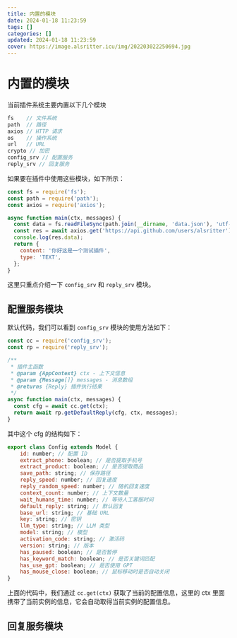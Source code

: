 ```yaml
---
title: 内置的模块
date: 2024-01-18 11:23:59
tags: []
categories: []
updated: 2024-01-18 11:23:59
cover: https://image.alsritter.icu/img/202203022250694.jpg
---
```


# 内置的模块
当前插件系统主要内置以下几个模块

```js
fs    // 文件系统
path  // 路径
axios // HTTP 请求
os    // 操作系统
url   // URL
crypto // 加密
config_srv // 配置服务
reply_srv // 回复服务
```

如果要在插件中使用这些模块，如下所示：

```js
const fs = require('fs');
const path = require('path');
const axios = require('axios');

async function main(ctx, messages) {
  const data = fs.readFileSync(path.join(__dirname, 'data.json'), 'utf-8');
  const res = await axios.get('https://api.github.com/users/alsritter');
  console.log(res.data);
  return {
    content: '你好这是一个测试插件',
    type: 'TEXT',
  };
}
```

这里只重点介绍一下 `config_srv` 和 `reply_srv` 模块。

## 配置服务模块
默认代码，我们可以看到 `config_srv` 模块的使用方法如下：

```js
const cc = require('config_srv');
const rp = require('reply_srv');

/**
 * 插件主函数
 * @param {AppContext} ctx - 上下文信息
 * @param {Message[]} messages - 消息数组
 * @returns {Reply} 插件执行结果
 */
async function main(ctx, messages) {
  const cfg = await cc.get(ctx);
  return await rp.getDefaultReply(cfg, ctx, messages);
}
```

其中这个 cfg 的结构如下：

```js
export class Config extends Model {
    id: number; // 配置 ID
    extract_phone: boolean; // 是否提取手机号
    extract_product: boolean; // 是否提取商品
    save_path: string; // 保存路径
    reply_speed: number; // 回复速度
    reply_random_speed: number; // 随机回复速度
    context_count: number; // 上下文数量
    wait_humans_time: number; // 等待人工客服时间
    default_reply: string; // 默认回复
    base_url: string; // 基础 URL
    key: string; // 密钥
    llm_type: string; // LLM 类型
    model: string; // 模型
    activation_code: string; // 激活码
    version: string; // 版本
    has_paused: boolean; // 是否暂停
    has_keyword_match: boolean; // 是否关键词匹配
    has_use_gpt: boolean; // 是否使用 GPT
    has_mouse_close: boolean; // 鼠标移动时是否自动关闭
}
```

上面的代码中，我们通过 `cc.get(ctx)` 获取了当前的配置信息，这里的 ctx 里面携带了当前实例的信息，它会自动取得当前实例的配置信息。


## 回复服务模块










